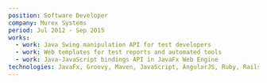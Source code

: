 ```yaml
---
position: Software Developer
company: Murex Systems
period: Jul 2012 - Sep 2015
works:
  - work: Java Swing manipulation API for test developers
  - work: Web templates for test reports and automated tools
  - work: Java-JavaScript bindings API in JavaFx Web Engine
technologies: JavaFx, Groovy, Maven, JavaScript, AngularJS, Ruby, Rails
---
```

